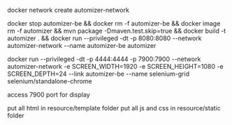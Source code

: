 
docker network create automizer-network

docker stop automizer-be && docker rm -f automizer-be && docker image rm -f automizer && mvn package -Dmaven.test.skip=true && docker build -t automizer . && docker run --privileged -dt -p 8080:8080 --network automizer-network --name automizer-be automizer

docker run --privileged -dt -p 4444:4444 -p 7900:7900 --network automizer-network -e SCREEN_WIDTH=1920 -e SCREEN_HEIGHT=1080 -e SCREEN_DEPTH=24 --link automizer-be --name selenium-grid selenium/standalone-chrome

access 7900 port for display

put all html in resource/template folder
put all js and css in resource/static folder